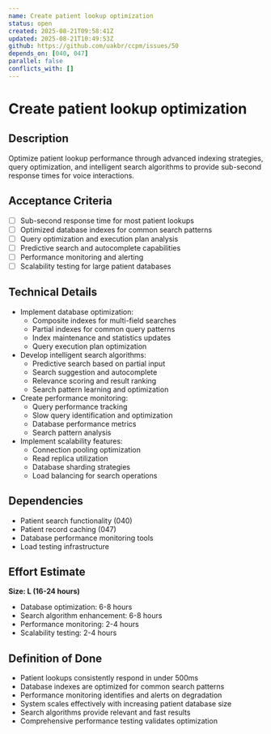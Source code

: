 ```yaml
---
name: Create patient lookup optimization
status: open
created: 2025-08-21T09:58:41Z
updated: 2025-08-21T10:49:53Z
github: https://github.com/uakbr/ccpm/issues/50
depends_on: [040, 047]
parallel: false
conflicts_with: []
---
```


# Create patient lookup optimization

## Description
Optimize patient lookup performance through advanced indexing strategies, query optimization, and intelligent search algorithms to provide sub-second response times for voice interactions.

## Acceptance Criteria
- [ ] Sub-second response time for most patient lookups
- [ ] Optimized database indexes for common search patterns
- [ ] Query optimization and execution plan analysis
- [ ] Predictive search and autocomplete capabilities
- [ ] Performance monitoring and alerting
- [ ] Scalability testing for large patient databases

## Technical Details
- Implement database optimization:
  - Composite indexes for multi-field searches
  - Partial indexes for common query patterns
  - Index maintenance and statistics updates
  - Query execution plan optimization
- Develop intelligent search algorithms:
  - Predictive search based on partial input
  - Search suggestion and autocomplete
  - Relevance scoring and result ranking
  - Search pattern learning and optimization
- Create performance monitoring:
  - Query performance tracking
  - Slow query identification and optimization
  - Database performance metrics
  - Search pattern analysis
- Implement scalability features:
  - Connection pooling optimization
  - Read replica utilization
  - Database sharding strategies
  - Load balancing for search operations

## Dependencies
- Patient search functionality (040)
- Patient record caching (047)
- Database performance monitoring tools
- Load testing infrastructure

## Effort Estimate
**Size: L (16-24 hours)**
- Database optimization: 6-8 hours
- Search algorithm enhancement: 6-8 hours
- Performance monitoring: 2-4 hours
- Scalability testing: 2-4 hours

## Definition of Done
- Patient lookups consistently respond in under 500ms
- Database indexes are optimized for common search patterns
- Performance monitoring identifies and alerts on degradation
- System scales effectively with increasing patient database size
- Search algorithms provide relevant and fast results
- Comprehensive performance testing validates optimization

